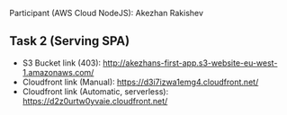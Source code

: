Participant (AWS Cloud NodeJS): Akezhan Rakishev

## Task 2 (Serving SPA)

- S3 Bucket link (403): http://akezhans-first-app.s3-website-eu-west-1.amazonaws.com/
- Cloudfront link (Manual): https://d3i7izwa1emg4.cloudfront.net/
- Cloudfront link (Automatic, serverless): https://d2z0urtw0yvaie.cloudfront.net/
